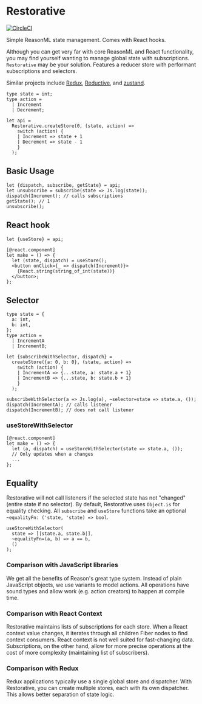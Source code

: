 # Restorative

[![CircleCI](https://circleci.com/gh/paulshen/restorative/tree/master.svg?style=svg)](https://circleci.com/gh/paulshen/restorative/tree/master)

Simple ReasonML state management. Comes with React hooks.

Although you can get very far with core ReasonML and React functionality, you may find yourself wanting to manage global state with subscriptions. `Restorative` may be your solution. Features a reducer store with performant subscriptions and selectors.

Similar projects include [Redux](https://redux.js.org/), [Reductive](https://github.com/reasonml-community/reductive), and [zustand](https://github.com/react-spring/zustand).

```re
type state = int;
type action =
  | Increment
  | Decrement;

let api =
  Restorative.createStore(0, (state, action) =>
    switch (action) {
    | Increment => state + 1
    | Decrement => state - 1
    }
  );
```

## Basic Usage

```re
let {dispatch, subscribe, getState} = api;
let unsubscribe = subscribe(state => Js.log(state));
dispatch(Increment); // calls subscriptions
getState(); // 1
unsubscribe();
```

## React hook

```re
let {useStore} = api;

[@react.component]
let make = () => {
  let (state, dispatch) = useStore();
  <button onClick={_ => dispatch(Increment)}>
    {React.string(string_of_int(state))}
  </button>;
};
```

## Selector

```re
type state = {
  a: int,
  b: int,
};
type action =
  | IncrementA
  | IncrementB;

let {subscribeWithSelector, dispatch} =
  createStore({a: 0, b: 0}, (state, action) =>
    switch (action) {
    | IncrementA => {...state, a: state.a + 1}
    | IncrementB => {...state, b: state.b + 1}
    }
  );

subscribeWithSelector(a => Js.log(a), ~selector=state => state.a, ());
dispatch(IncrementA); // calls listener
dispatch(IncrementB); // does not call listener
```

### useStoreWithSelector

```re
[@react.component]
let make = () => {
  let (a, dispatch) = useStoreWithSelector(state => state.a, ());
  // Only updates when a changes
  ...
};
```

## Equality

Restorative will not call listeners if the selected state has not "changed" (entire state if no selector). By default, Restorative uses `Object.is` for equality checking. All `subscribe` and `useStore` functions take an optional `~equalityFn: ('state, 'state) => bool`.

```re
useStoreWithSelector(
  state => [|state.a, state.b|],
  ~equalityFn=(a, b) => a == b,
  ()
);
```

### Comparison with JavaScript libraries

We get all the benefits of Reason's great type system. Instead of plain JavaScript objects, we use variants to model actions. All operations have sound types and allow work (e.g. action creators) to happen at compile time.

### Comparison with React Context

Restorative maintains lists of subscriptions for each store. When a React context value changes, it iterates through all children Fiber nodes to find context consumers. React context is not well suited for fast-changing data. Subscriptions, on the other hand, allow for more precise operations at the cost of more complexity (maintaining list of subscribers).

### Comparison with Redux

Redux applications typically use a single global store and dispatcher. With Restorative, you can create multiple stores, each with its own dispatcher. This allows better separation of state logic.
